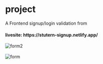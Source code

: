 # project
<p>A Frontend signup/login validation from</p>
<h4>livesite: https://stutern-signup.netlify.app/</h4>
<img src="https://i.postimg.cc/nrxqThnm/form2.png" alt="form2"/><br/><br/>
<img src="https://i.postimg.cc/tTWhhxGy/form.png" alt="form"/><br/><br/>

